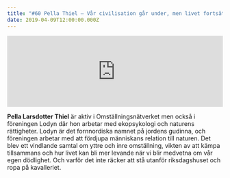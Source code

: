 ```yaml
---
title: "#60 Pella Thiel – Vår civilisation går under, men livet fortsätter"
date: 2019-04-09T12:00:00.000Z
---
```


<iframe src="https://w.soundcloud.com/player/?url=https%3A//api.soundcloud.com/tracks/603189804&amp;color=%23001665&amp;auto_play=false&amp;hide_related=false&amp;show_comments=true&amp;show_user=true&amp;show_reposts=false&amp;show_teaser=true" width="100%" height="166" frameborder="no" scrolling="no"></iframe>

**Pella Larsdotter Thiel** är aktiv i Omställningsnätverket men också i föreningen Lodyn där hon arbetar med ekopsykologi och naturens rättigheter. Lodyn är det fornnordiska namnet på jordens gudinna, och föreningen arbetar med att fördjupa människans relation till naturen. Det blev ett vindlande samtal om yttre och inre omställning, vikten av att kämpa tillsammans och hur livet kan bli mer levande när vi blir medvetna om vår egen dödlighet. Och varför det inte räcker att stå utanför riksdagshuset och ropa på kavalleriet.
